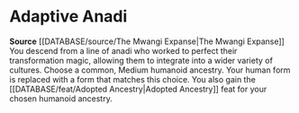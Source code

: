 ﻿---
id: '156'
name: Adaptive Anadi
rarity: Common
source: '[[DATABASE/source/The Mwangi Expanse|The Mwangi Expanse]]'
type: Heritage

---
# Adaptive Anadi

**Source** [[DATABASE/source/The Mwangi Expanse|The Mwangi Expanse]] 
You descend from a line of anadi who worked to perfect their transformation magic, allowing them to integrate into a wider variety of cultures. Choose a common, Medium humanoid ancestry. Your human form is replaced with a form that matches this choice. You also gain the [[DATABASE/feat/Adopted Ancestry|Adopted Ancestry]] feat for your chosen humanoid ancestry.
